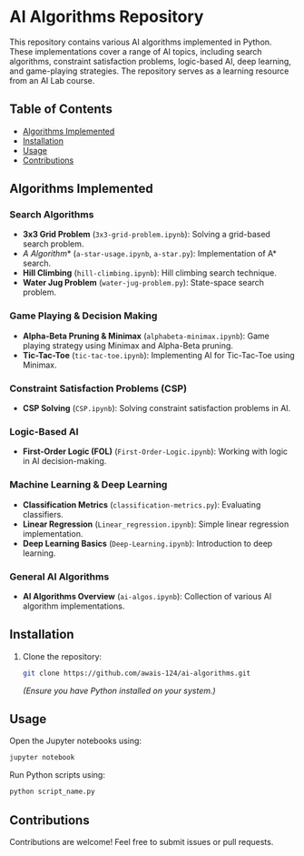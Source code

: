 # AI Algorithms Repository

This repository contains various AI algorithms implemented in Python. These implementations cover a range of AI topics, including search algorithms, constraint satisfaction problems, logic-based AI, deep learning, and game-playing strategies. The repository serves as a learning resource from an AI Lab course.

## Table of Contents
- [Algorithms Implemented](#algorithms-implemented)
- [Installation](#installation)
- [Usage](#usage)
- [Contributions](#contributions)

## Algorithms Implemented

### Search Algorithms
- **3x3 Grid Problem** (`3x3-grid-problem.ipynb`): Solving a grid-based search problem.
- **A* Algorithm** (`a-star-usage.ipynb`, `a-star.py`): Implementation of A* search.
- **Hill Climbing** (`hill-climbing.ipynb`): Hill climbing search technique.
- **Water Jug Problem** (`water-jug-problem.py`): State-space search problem.

### Game Playing & Decision Making
- **Alpha-Beta Pruning & Minimax** (`alphabeta-minimax.ipynb`): Game playing strategy using Minimax and Alpha-Beta pruning.
- **Tic-Tac-Toe** (`tic-tac-toe.ipynb`): Implementing AI for Tic-Tac-Toe using Minimax.

### Constraint Satisfaction Problems (CSP)
- **CSP Solving** (`CSP.ipynb`): Solving constraint satisfaction problems in AI.

### Logic-Based AI
- **First-Order Logic (FOL)** (`First-Order-Logic.ipynb`): Working with logic in AI decision-making.

### Machine Learning & Deep Learning
- **Classification Metrics** (`classification-metrics.py`): Evaluating classifiers.
- **Linear Regression** (`Linear_regression.ipynb`): Simple linear regression implementation.
- **Deep Learning Basics** (`Deep-Learning.ipynb`): Introduction to deep learning.

### General AI Algorithms
- **AI Algorithms Overview** (`ai-algos.ipynb`): Collection of various AI algorithm implementations.

## Installation
1. Clone the repository:
   ```sh
   git clone https://github.com/awais-124/ai-algorithms.git
   ```
   *(Ensure you have Python installed on your system.)*

## Usage
Open the Jupyter notebooks using:
```sh
jupyter notebook
```
Run Python scripts using:
```sh
python script_name.py
```

## Contributions
Contributions are welcome! Feel free to submit issues or pull requests.
